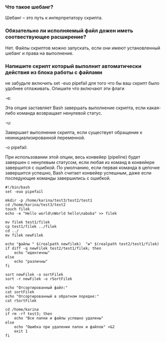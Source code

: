 ### Что такое шебанг?
Шебанг – это путь к интерпретатору скрипта. 

### Обязательно ли исполняемый файл дожен иметь соотвествующее расширение?
Нет. Файлы скриптов можно запускать, если они имеют установленный шебанг и права на выполнение.

### Напишите скрипт который выполнит автоматически действия из блока работы с файлами
не забудьте включить set -euo pipefail для того что бы ваш скрипт было удобнее отлаживать. Опишите что включают эти флаги

-e:

Эта опция заставляет Bash завершать выполнение скрипта, если какая-либо команда возвращает ненулевой статус.

-u:

Завершает выполнение скрипта, если существует обращение к неинициализированной переменной. 

-o pipefail:

При использовании этой опции, весь конвейер (pipeline) будет завершен с ненулевым статусом, если любая из команд 
в конвейере завершится с ошибкой. По умолчанию, если первая команда в цепочке завершится успешно, 
Bash считает конвейер успешным, даже если последующие команды завершились с ошибкой. 

```
#!/bin/bash
set -euo pipefail

mkdir -p /home/karina/test3/test2/test1
cd /home/karina/test3/test2
touch filek
echo -e "Hello world\nWorld hello\naboba" >> filek

mv filek test1/filek
cp test1/filek ../filek
cd ../
mv filek newFilek

echo "файлы " $(realpath newfilek)  "и" $(realpath test2/test1/filek) 
if diff -q newFilek test2/test1/filek; then
    echo "идентичны"
else
    echo "различны"
fi

sort newFilek -o sortFilek
sort -r newFilek -o rSortFilek

echo "Отсортированный файл:"
cat sortFilek
echo "Отсортированный в обратном порядке:"
cat rSortFilek

cd /home/karina
if rm -rf test3; then
    echo "Все папки и файлы успешно удалены"
else
    echo "Ошибка при удалении папок и файлов" >&2
    exit 1
fi
```

